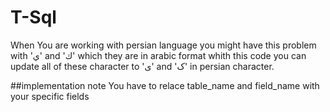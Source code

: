 # T-Sql
When You are working with persian language you might have this problem with 'ي' and 'ك' which they are in arabic format 
whith this code you can update all of these character to 'ی' and 'ک' in persian character.

##implementation note
You have to relace table_name and field_name with your specific fields

